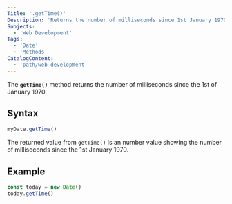 ```yaml
---
Title: '.getTime()' 
Description: 'Returns the number of milliseconds since 1st January 1970' 
Subjects: 
  - 'Web Development'
Tags: 
  - 'Date'
  - 'Methods'
CatalogContent: 
  - 'path/web-development'
---
```


The **`getTime()`** method returns the number of milliseconds since the 1st of January 1970.

## Syntax

```js
myDate.getTime()
```

The returned value from `getTime()` is an number value showing the number of milliseconds since the 1st January 1970.

## Example

```js
const today = new Date()
today.getTime()
```
